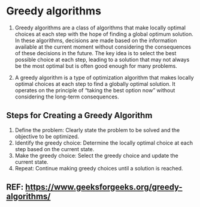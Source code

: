 # Greedy algorithms
1. Greedy algorithms are a class of algorithms that make locally optimal choices at each step 
with the hope of finding a global optimum solution. In these algorithms, decisions are made based on the information 
available at the current moment without considering the consequences of these decisions in the future. 
The key idea is to select the best possible choice at each step, leading to a solution that may not always be the most optimal 
but is often good enough for many problems.

2. A greedy algorithm is a type of optimization algorithm that makes locally optimal choices at each step 
to find a globally optimal solution. It operates on the principle of “taking the best option now” 
without considering the long-term consequences.

## Steps for Creating a Greedy Algorithm
1. Define the problem: Clearly state the problem to be solved and the objective to be optimized.
2. Identify the greedy choice: Determine the locally optimal choice at each step based on the current state.
3. Make the greedy choice: Select the greedy choice and update the current state.
4. Repeat: Continue making greedy choices until a solution is reached.

## REF: https://www.geeksforgeeks.org/greedy-algorithms/ 